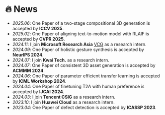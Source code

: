 # 🔥 News
- *2025.06*: One Paper of a two-stage compositional 3D generation is accepted by **ICCV 2025**.
- *2025.02*: One Paper of aligning text-to-motion model with RLAIF is accepted by **CVPR 2025**.
- *2024.11*: I join **Microsoft Research Asia** [VCG](https://www.microsoft.com/en-us/research/group/visual-computing/?locale=zh-cn) as a research intern.
- *2024.09*: One Paper of holistic gesture synthesis is accepted by **NeurIPS 2024**.
- *2024.07*: I join **Kwai Tech.** as a research intern.
- *2024.07*: One Paper of consistent 3D asset generation is accepted by **ACMMM 2024**.
- *2024.06*: One Paper of parameter efficient transfer learning is accepted by **ICML Workshop 2024**.
- *2024.04*: One Paper of finetuning T2A with human preference is accepted by **IJCAI 2024**.
- *2024.03*: I join **Tencent CSIG** as a research intern.
- *2023.10*: I join **Huawei Cloud** as a research intern.
- *2023.04*: One Paper of defect detection is accepted by **ICASSP 2023**.
